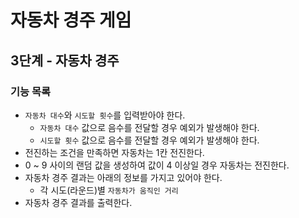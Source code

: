 # 자동차 경주 게임

## 3단계 - 자동차 경주

### 기능 목록

* `자동차 대수`와 `시도할 횟수`를 입력받아야 한다. 
  * `자동차 대수` 값으로 음수를 전달할 경우 예외가 발생해야 한다.
  * `시도할 횟수` 값으로 음수를 전달할 경우 예외가 발생해야 한다.
* 전진하는 조건을 만족하면 자동차는 1칸 전진한다.
* 0 ~ 9 사이의 랜덤 값을 생성하여 값이 4 이상일 경우 자동차는 전진한다.
* 자동차 경주 결과는 아래의 정보를 가지고 있어야 한다.
  * 각 시도(라운드)별 `자동차가 움직인 거리`
* 자동차 경주 결과를 출력한다.
